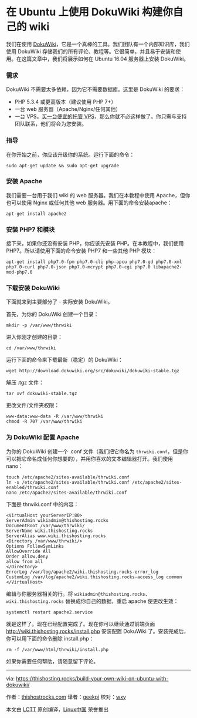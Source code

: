 在 Ubuntu 上使用 DokuWiki 构建你自己的 wiki
============================================================

我们在使用 [DokuWiki][2]，它是一个真棒的工具。我们团队有一个内部知识库，我们使用 DokuWiki 存储我们的所有评论、教程等。它很简单，并且易于安装和使用。在这篇文章中，我们将展示如何在 Ubuntu 16.04 服务器上安装 DokuWiki。

### 需求

DokuWiki 不需要太多依赖，因为它不需要数据库。这里是 DokuWiki 的要求：

*   PHP 5.3.4 或更高版本（建议使用 PHP 7+）
*   一台 web 服务器（Apache/Nginx/任何其他）
*   一台 VPS。[买一台便宜的托管 VPS][1]，那么你就不必这样做了。你只需与支持团队联系，他们将会为您安装。

### 指导

在你开始之前，你应该升级你的系统。运行下面的命令：

```
sudo apt-get update && sudo apt-get upgrade
```

### 安装 Apache

我们需要一台用于我们 wiki 的 web 服务器。我们在本教程中使用 Apache，但你也可以使用 Nginx 或任何其他 web 服务器。用下面的命令安装apache：

```
apt-get install apache2
```

### 安装 PHP7 和模块

接下来，如果你还没有安装 PHP，你应该先安装 PHP。在本教程中，我们使用 PHP7。所以请使用下面的命令安装 PHP7 和一些其他 PHP 模块：

```
apt-get install php7.0-fpm php7.0-cli php-apcu php7.0-gd php7.0-xml php7.0-curl php7.0-json php7.0-mcrypt php7.0-cgi php7.0 libapache2-mod-php7.0
```

### 下载安装 DokuWiki

下面就来到主要部分了 - 实际安装 DokuWiki。

首先，为你的 DokuWiki 创建一个目录：

```
mkdir -p /var/www/thrwiki
```

进入你刚才创建的目录：

```
cd /var/www/thrwiki
```

运行下面的命令来下载最新（稳定）的 DokuWiki：

```
wget http://download.dokuwiki.org/src/dokuwiki/dokuwiki-stable.tgz
```

解压 .tgz 文件：

```
tar xvf dokuwiki-stable.tgz
```

更改文件/文件夹权限：

```
www-data:www-data -R /var/www/thrwiki
chmod -R 707 /var/www/thrwiki
```

### 为 DokuWiki 配置 Apache

为你的 DokuWiki 创建一个 .conf 文件（我们把它命名为 `thrwiki.conf`，但是你可以把它命名成任何你想要的），并用你喜欢的文本编辑器打开。我们使用 nano：

```
touch /etc/apache2/sites-available/thrwiki.conf
ln -s /etc/apache2/sites-available/thrwiki.conf /etc/apache2/sites-enabled/thrwiki.conf
nano /etc/apache2/sites-available/thrwiki.conf
```

下面是 thrwiki.conf 中的内容：

```
<VirtualHost yourServerIP:80>
ServerAdmin wikiadmin@thishosting.rocks
DocumentRoot /var/www/thrwiki/
ServerName wiki.thishosting.rocks
ServerAlias www.wiki.thishosting.rocks
<Directory /var/www/thrwiki/>
Options FollowSymLinks
AllowOverride All
Order allow,deny
allow from all
</Directory>
ErrorLog /var/log/apache2/wiki.thishosting.rocks-error_log
CustomLog /var/log/apache2/wiki.thishosting.rocks-access_log common
</VirtualHost>
```

编辑与你服务器相关的行。将 `wikiadmin@thishosting.rocks`、`wiki.thishosting.rocks` 替换成你自己的数据，重启 apache 使更改生效：

```
systemctl restart apache2.service
```

就是这样了。现在已经配置完成了。现在你可以继续通过前端页面 http://wiki.thishosting.rocks/install.php 安装配置 DokuWiki 了。安装完成后，你可以用下面的命令删除 install.php： 

```
rm -f /var/www/html/thrwiki/install.php
```

如果你需要任何帮助，请随意留下评论。

--------------------------------------------------------------------------------

via: https://thishosting.rocks/build-your-own-wiki-on-ubuntu-with-dokuwiki/

作者：[thishostrocks.com][a]
译者：[geekpi](https://github.com/geekpi)
校对：[wxy](https://github.com/wxy)

本文由 [LCTT](https://github.com/LCTT/TranslateProject) 原创编译，[Linux中国](https://linux.cn/) 荣誉推出

[a]:https://twitter.com/thishostrocks
[1]:https://thishosting.rocks/best-cheap-managed-vps/
[2]:https://github.com/splitbrain/dokuwiki
